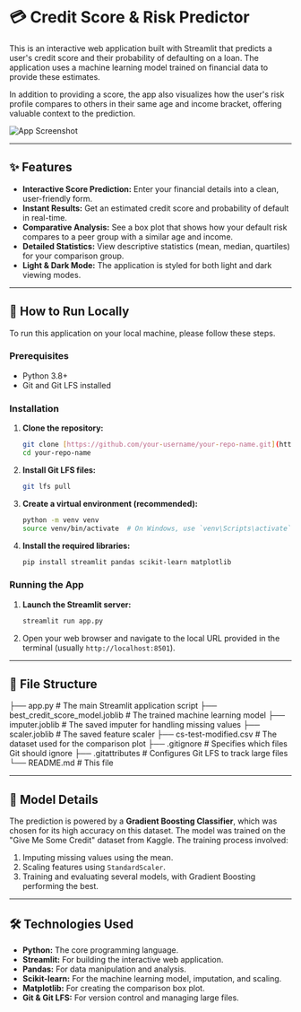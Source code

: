 # 💳 Credit Score & Risk Predictor

This is an interactive web application built with Streamlit that predicts a user's credit score and their probability of defaulting on a loan. The application uses a machine learning model trained on financial data to provide these estimates.

In addition to providing a score, the app also visualizes how the user's risk profile compares to others in their same age and income bracket, offering valuable context to the prediction.

![App Screenshot](https://i.imgur.com/your-screenshot-url.png) <!-- Replace with a URL to a screenshot of your app -->

---

## ✨ Features

- **Interactive Score Prediction:** Enter your financial details into a clean, user-friendly form.
- **Instant Results:** Get an estimated credit score and probability of default in real-time.
- **Comparative Analysis:** See a box plot that shows how your default risk compares to a peer group with a similar age and income.
- **Detailed Statistics:** View descriptive statistics (mean, median, quartiles) for your comparison group.
- **Light & Dark Mode:** The application is styled for both light and dark viewing modes.

---

## 🚀 How to Run Locally

To run this application on your local machine, please follow these steps.

### Prerequisites

- Python 3.8+
- Git and Git LFS installed

### Installation

1.  **Clone the repository:**
    ```bash
    git clone [https://github.com/your-username/your-repo-name.git](https://github.com/your-username/your-repo-name.git)
    cd your-repo-name
    ```

2.  **Install Git LFS files:**
    ```bash
    git lfs pull
    ```

3.  **Create a virtual environment (recommended):**
    ```bash
    python -m venv venv
    source venv/bin/activate  # On Windows, use `venv\Scripts\activate`
    ```

4.  **Install the required libraries:**
    ```bash
    pip install streamlit pandas scikit-learn matplotlib
    ```

### Running the App

1.  **Launch the Streamlit server:**
    ```bash
    streamlit run app.py
    ```
2.  Open your web browser and navigate to the local URL provided in the terminal (usually `http://localhost:8501`).

---

## 📂 File Structure


├── app.py                      # The main Streamlit application script
├── best_credit_score_model.joblib  # The trained machine learning model
├── imputer.joblib              # The saved imputer for handling missing values
├── scaler.joblib               # The saved feature scaler
├── cs-test-modified.csv        # The dataset used for the comparison plot
├── .gitignore                  # Specifies which files Git should ignore
├── .gitattributes              # Configures Git LFS to track large files
└── README.md                   # This file


---

## 🤖 Model Details

The prediction is powered by a **Gradient Boosting Classifier**, which was chosen for its high accuracy on this dataset. The model was trained on the "Give Me Some Credit" dataset from Kaggle. The training process involved:
1.  Imputing missing values using the mean.
2.  Scaling features using `StandardScaler`.
3.  Training and evaluating several models, with Gradient Boosting performing the best.

---

## 🛠️ Technologies Used

- **Python:** The core programming language.
- **Streamlit:** For building the interactive web application.
- **Pandas:** For data manipulation and analysis.
- **Scikit-learn:** For the machine learning model, imputation, and scaling.
- **Matplotlib:** For creating the comparison box plot.
- **Git & Git LFS:** For version control and managing large files.
